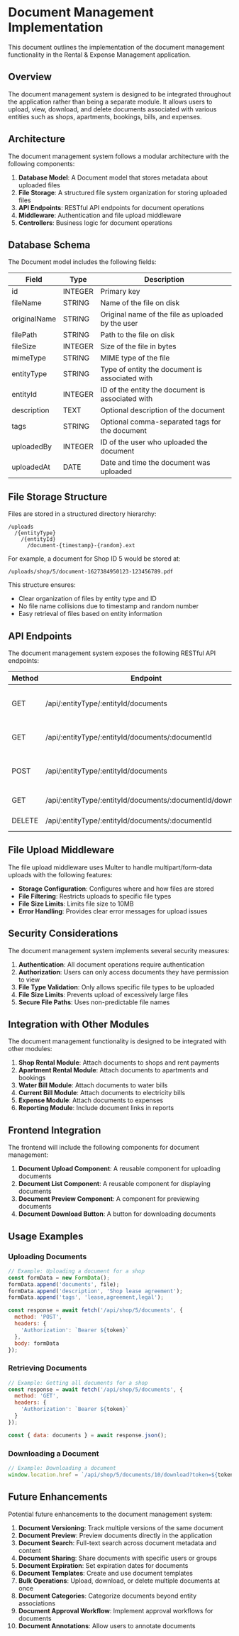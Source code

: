 # Document Management Implementation

This document outlines the implementation of the document management functionality in the Rental & Expense Management application.

## Overview

The document management system is designed to be integrated throughout the application rather than being a separate module. It allows users to upload, view, download, and delete documents associated with various entities such as shops, apartments, bookings, bills, and expenses.

## Architecture

The document management system follows a modular architecture with the following components:

1. **Database Model**: A Document model that stores metadata about uploaded files
2. **File Storage**: A structured file system organization for storing uploaded files
3. **API Endpoints**: RESTful API endpoints for document operations
4. **Middleware**: Authentication and file upload middleware
5. **Controllers**: Business logic for document operations

## Database Schema

The Document model includes the following fields:

| Field | Type | Description |
|-------|------|-------------|
| id | INTEGER | Primary key |
| fileName | STRING | Name of the file on disk |
| originalName | STRING | Original name of the file as uploaded by the user |
| filePath | STRING | Path to the file on disk |
| fileSize | INTEGER | Size of the file in bytes |
| mimeType | STRING | MIME type of the file |
| entityType | STRING | Type of entity the document is associated with |
| entityId | INTEGER | ID of the entity the document is associated with |
| description | TEXT | Optional description of the document |
| tags | STRING | Optional comma-separated tags for the document |
| uploadedBy | INTEGER | ID of the user who uploaded the document |
| uploadedAt | DATE | Date and time the document was uploaded |

## File Storage Structure

Files are stored in a structured directory hierarchy:

```
/uploads
  /{entityType}
    /{entityId}
      /document-{timestamp}-{random}.ext
```

For example, a document for Shop ID 5 would be stored at:
```
/uploads/shop/5/document-1627384950123-123456789.pdf
```

This structure ensures:
- Clear organization of files by entity type and ID
- No file name collisions due to timestamp and random number
- Easy retrieval of files based on entity information

## API Endpoints

The document management system exposes the following RESTful API endpoints:

| Method | Endpoint | Description |
|--------|----------|-------------|
| GET | /api/:entityType/:entityId/documents | Get all documents for an entity |
| GET | /api/:entityType/:entityId/documents/:documentId | Get a document by ID |
| POST | /api/:entityType/:entityId/documents | Upload documents for an entity |
| GET | /api/:entityType/:entityId/documents/:documentId/download | Download a document |
| DELETE | /api/:entityType/:entityId/documents/:documentId | Delete a document |

## File Upload Middleware

The file upload middleware uses Multer to handle multipart/form-data uploads with the following features:

- **Storage Configuration**: Configures where and how files are stored
- **File Filtering**: Restricts uploads to specific file types
- **File Size Limits**: Limits file size to 10MB
- **Error Handling**: Provides clear error messages for upload issues

## Security Considerations

The document management system implements several security measures:

1. **Authentication**: All document operations require authentication
2. **Authorization**: Users can only access documents they have permission to view
3. **File Type Validation**: Only allows specific file types to be uploaded
4. **File Size Limits**: Prevents upload of excessively large files
5. **Secure File Paths**: Uses non-predictable file names

## Integration with Other Modules

The document management functionality is designed to be integrated with other modules:

1. **Shop Rental Module**: Attach documents to shops and rent payments
2. **Apartment Rental Module**: Attach documents to apartments and bookings
3. **Water Bill Module**: Attach documents to water bills
4. **Current Bill Module**: Attach documents to electricity bills
5. **Expense Module**: Attach documents to expenses
6. **Reporting Module**: Include document links in reports

## Frontend Integration

The frontend will include the following components for document management:

1. **Document Upload Component**: A reusable component for uploading documents
2. **Document List Component**: A reusable component for displaying documents
3. **Document Preview Component**: A component for previewing documents
4. **Document Download Button**: A button for downloading documents

## Usage Examples

### Uploading Documents

```javascript
// Example: Uploading a document for a shop
const formData = new FormData();
formData.append('documents', file);
formData.append('description', 'Shop lease agreement');
formData.append('tags', 'lease,agreement,legal');

const response = await fetch('/api/shop/5/documents', {
  method: 'POST',
  headers: {
    'Authorization': `Bearer ${token}`
  },
  body: formData
});
```

### Retrieving Documents

```javascript
// Example: Getting all documents for a shop
const response = await fetch('/api/shop/5/documents', {
  method: 'GET',
  headers: {
    'Authorization': `Bearer ${token}`
  }
});

const { data: documents } = await response.json();
```

### Downloading a Document

```javascript
// Example: Downloading a document
window.location.href = `/api/shop/5/documents/10/download?token=${token}`;
```

## Future Enhancements

Potential future enhancements to the document management system:

1. **Document Versioning**: Track multiple versions of the same document
2. **Document Preview**: Preview documents directly in the application
3. **Document Search**: Full-text search across document metadata and content
4. **Document Sharing**: Share documents with specific users or groups
5. **Document Expiration**: Set expiration dates for documents
6. **Document Templates**: Create and use document templates
7. **Bulk Operations**: Upload, download, or delete multiple documents at once
8. **Document Categories**: Categorize documents beyond entity associations
9. **Document Approval Workflow**: Implement approval workflows for documents
10. **Document Annotations**: Allow users to annotate documents